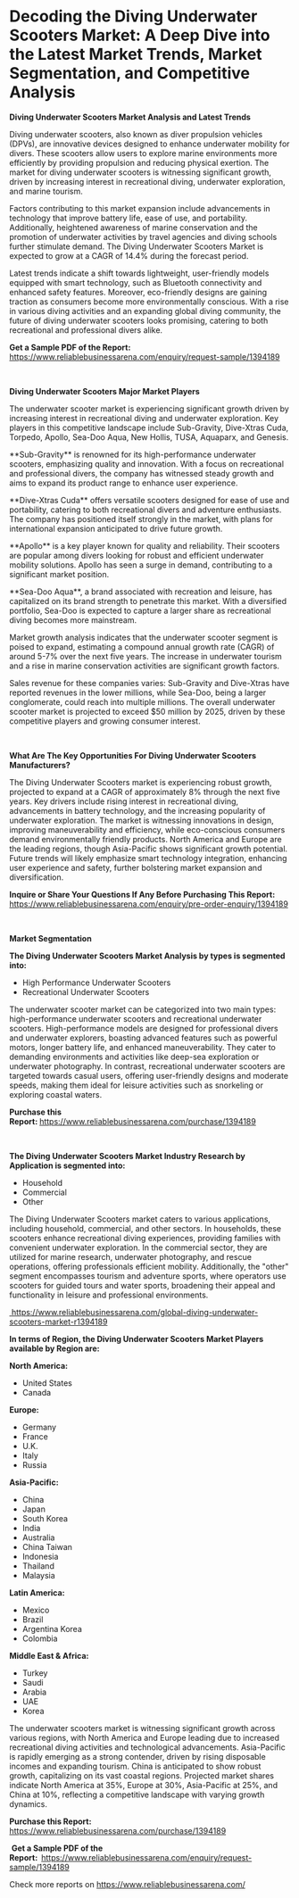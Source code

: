<p><h1>Decoding the Diving Underwater Scooters Market: A Deep Dive into the Latest Market Trends, Market Segmentation, and Competitive Analysis</h1></p><p><strong>Diving Underwater Scooters Market Analysis and Latest Trends</strong></p>
<p><p>Diving underwater scooters, also known as diver propulsion vehicles (DPVs), are innovative devices designed to enhance underwater mobility for divers. These scooters allow users to explore marine environments more efficiently by providing propulsion and reducing physical exertion. The market for diving underwater scooters is witnessing significant growth, driven by increasing interest in recreational diving, underwater exploration, and marine tourism. </p><p>Factors contributing to this market expansion include advancements in technology that improve battery life, ease of use, and portability. Additionally, heightened awareness of marine conservation and the promotion of underwater activities by travel agencies and diving schools further stimulate demand. The Diving Underwater Scooters Market is expected to grow at a CAGR of 14.4% during the forecast period. </p><p>Latest trends indicate a shift towards lightweight, user-friendly models equipped with smart technology, such as Bluetooth connectivity and enhanced safety features. Moreover, eco-friendly designs are gaining traction as consumers become more environmentally conscious. With a rise in various diving activities and an expanding global diving community, the future of diving underwater scooters looks promising, catering to both recreational and professional divers alike.</p></p>
<p><strong>Get a Sample PDF of the Report:&nbsp;</strong> <a href="https://www.reliablebusinessarena.com/enquiry/request-sample/1394189?utm_campaign=2928&utm_medium=2&utm_source=Github&utm_content=ia&utm_term=22032025&utm_id=diving-underwater-scooters">https://www.reliablebusinessarena.com/enquiry/request-sample/1394189</a></p>
<p>&nbsp;</p>
<p><strong>Diving Underwater Scooters Major Market Players</strong></p>
<p><p>The underwater scooter market is experiencing significant growth driven by increasing interest in recreational diving and underwater exploration. Key players in this competitive landscape include Sub-Gravity, Dive-Xtras Cuda, Torpedo, Apollo, Sea-Doo Aqua, New Hollis, TUSA, Aquaparx, and Genesis.</p><p>**Sub-Gravity** is renowned for its high-performance underwater scooters, emphasizing quality and innovation. With a focus on recreational and professional divers, the company has witnessed steady growth and aims to expand its product range to enhance user experience.</p><p>**Dive-Xtras Cuda** offers versatile scooters designed for ease of use and portability, catering to both recreational divers and adventure enthusiasts. The company has positioned itself strongly in the market, with plans for international expansion anticipated to drive future growth.</p><p>**Apollo** is a key player known for quality and reliability. Their scooters are popular among divers looking for robust and efficient underwater mobility solutions. Apollo has seen a surge in demand, contributing to a significant market position.</p><p>**Sea-Doo Aqua**, a brand associated with recreation and leisure, has capitalized on its brand strength to penetrate this market. With a diversified portfolio, Sea-Doo is expected to capture a larger share as recreational diving becomes more mainstream.</p><p>Market growth analysis indicates that the underwater scooter segment is poised to expand, estimating a compound annual growth rate (CAGR) of around 5-7% over the next five years. The increase in underwater tourism and a rise in marine conservation activities are significant growth factors.</p><p>Sales revenue for these companies varies: Sub-Gravity and Dive-Xtras have reported revenues in the lower millions, while Sea-Doo, being a larger conglomerate, could reach into multiple millions. The overall underwater scooter market is projected to exceed $50 million by 2025, driven by these competitive players and growing consumer interest.</p></p>
<p>&nbsp;</p>
<p><strong>What Are The Key Opportunities For Diving Underwater Scooters Manufacturers?</strong></p>
<p><p>The Diving Underwater Scooters market is experiencing robust growth, projected to expand at a CAGR of approximately 8% through the next five years. Key drivers include rising interest in recreational diving, advancements in battery technology, and the increasing popularity of underwater exploration. The market is witnessing innovations in design, improving maneuverability and efficiency, while eco-conscious consumers demand environmentally friendly products. North America and Europe are the leading regions, though Asia-Pacific shows significant growth potential. Future trends will likely emphasize smart technology integration, enhancing user experience and safety, further bolstering market expansion and diversification.</p></p>
<p><strong>Inquire or Share Your Questions If Any Before Purchasing This Report:</strong> <a href="https://www.reliablebusinessarena.com/enquiry/pre-order-enquiry/1394189?utm_campaign=2928&utm_medium=2&utm_source=Github&utm_content=ia&utm_term=22032025&utm_id=diving-underwater-scooters">https://www.reliablebusinessarena.com/enquiry/pre-order-enquiry/1394189</a></p>
<p>&nbsp;</p>
<p><strong>Market Segmentation</strong></p>
<p><strong>The Diving Underwater Scooters Market Analysis by types is segmented into:</strong></p>
<p><ul><li>High Performance Underwater Scooters</li><li>Recreational Underwater Scooters</li></ul></p>
<p><p>The underwater scooter market can be categorized into two main types: high-performance underwater scooters and recreational underwater scooters. High-performance models are designed for professional divers and underwater explorers, boasting advanced features such as powerful motors, longer battery life, and enhanced maneuverability. They cater to demanding environments and activities like deep-sea exploration or underwater photography. In contrast, recreational underwater scooters are targeted towards casual users, offering user-friendly designs and moderate speeds, making them ideal for leisure activities such as snorkeling or exploring coastal waters.</p></p>
<p><strong>Purchase this Report:&nbsp;</strong><a href="https://www.reliablebusinessarena.com/purchase/1394189?utm_campaign=2928&utm_medium=2&utm_source=Github&utm_content=ia&utm_term=22032025&utm_id=diving-underwater-scooters">https://www.reliablebusinessarena.com/purchase/1394189</a></p>
<p>&nbsp;</p>
<p><strong>The Diving Underwater Scooters Market Industry Research by Application is segmented into:</strong></p>
<p><ul><li>Household</li><li>Commercial</li><li>Other</li></ul></p>
<p><p>The Diving Underwater Scooters market caters to various applications, including household, commercial, and other sectors. In households, these scooters enhance recreational diving experiences, providing families with convenient underwater exploration. In the commercial sector, they are utilized for marine research, underwater photography, and rescue operations, offering professionals efficient mobility. Additionally, the "other" segment encompasses tourism and adventure sports, where operators use scooters for guided tours and water sports, broadening their appeal and functionality in leisure and professional environments.</p></p>
<p><a href="https://www.reliablebusinessarena.com/global-diving-underwater-scooters-market-r1394189?utm_campaign=2928&utm_medium=2&utm_source=Github&utm_content=ia&utm_term=22032025&utm_id=diving-underwater-scooters">&nbsp;https://www.reliablebusinessarena.com/global-diving-underwater-scooters-market-r1394189</a></p>
<p><strong>In terms of Region, the Diving Underwater Scooters Market Players available by Region are:</strong></p>
<p>
    <p> <strong> North America: </strong>
        <ul>
            <li>United States</li>
            <li>Canada</li>
        </ul>
        </p> 
    <p> <strong> Europe: </strong>
        <ul>
            <li>Germany</li>
            <li>France</li>
            <li>U.K.</li>
            <li>Italy</li>
            <li>Russia</li>
        </ul>
        </p> 
    <p> <strong> Asia-Pacific: </strong>
        <ul>
            <li>China</li>
            <li>Japan</li>
            <li>South Korea</li>
            <li>India</li>
            <li>Australia</li>
            <li>China Taiwan</li>
            <li>Indonesia</li>
            <li>Thailand</li>
            <li>Malaysia</li>
        </ul>
        </p> 
    <p> <strong> Latin America: </strong>
        <ul>
            <li>Mexico</li>
            <li>Brazil</li>
            <li>Argentina Korea</li>
            <li>Colombia</li>
        </ul>
        </p> 
    <p> <strong> Middle East & Africa: </strong>
        <ul>
            <li>Turkey</li>
            <li>Saudi</li>
            <li>Arabia</li>
            <li>UAE</li>
            <li>Korea</li>
        </ul>
    </p>
    </p>
<p><p>The underwater scooters market is witnessing significant growth across various regions, with North America and Europe leading due to increased recreational diving activities and technological advancements. Asia-Pacific is rapidly emerging as a strong contender, driven by rising disposable incomes and expanding tourism. China is anticipated to show robust growth, capitalizing on its vast coastal regions. Projected market shares indicate North America at 35%, Europe at 30%, Asia-Pacific at 25%, and China at 10%, reflecting a competitive landscape with varying growth dynamics.</p></p>
<p><strong>Purchase this Report: </strong><a href="https://www.reliablebusinessarena.com/purchase/1394189?utm_campaign=2928&utm_medium=2&utm_source=Github&utm_content=ia&utm_term=22032025&utm_id=diving-underwater-scooters">https://www.reliablebusinessarena.com/purchase/1394189</a></p>
<p>&nbsp;<strong>Get a Sample PDF of the Report:&nbsp;&nbsp;</strong><a href="https://www.reliablebusinessarena.com/enquiry/request-sample/1394189?utm_campaign=2928&utm_medium=2&utm_source=Github&utm_content=ia&utm_term=22032025&utm_id=diving-underwater-scooters">https://www.reliablebusinessarena.com/enquiry/request-sample/1394189</a></p>
<p><strong></strong></p>
<p>Check more reports on <a href="https://www.reliablebusinessarena.com/?utm_campaign=2928&utm_medium=2&utm_source=Github&utm_content=ia&utm_term=22032025&utm_id=diving-underwater-scooters">https://www.reliablebusinessarena.com/</a></p>
